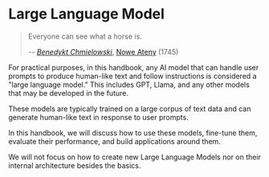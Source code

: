 # Large Language Model

>
> Everyone can see what a horse is.
>
> -- <cite>[Benedykt Chmielowski](https://en.wikipedia.org/wiki/Benedykt_Chmielowski)</cite>, [Nowe Ateny](https://en.wikipedia.org/wiki/Nowe_Ateny) (1745)
>

For practical purposes, in this handbook, any AI model that can handle user prompts to produce human-like text and follow instructions is considered a "large language model." This includes GPT, Llama, and any other models that may be developed in the future.

These models are typically trained on a large corpus of text data and can generate human-like text in response to user prompts.

In this handbook, we will discuss how to use these models, fine-tune them, evaluate their performance, and build applications around them.

We will not focus on how to create new Large Language Models nor on their internal architecture besides the basics.
